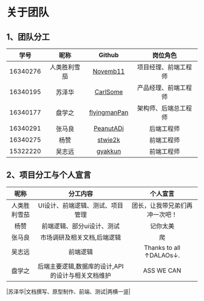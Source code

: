 # 关于团队

## 1、团队分工


|学号|昵称|Github|岗位角色|
|:--:|:--:|:--:|:--:|
|16340276|人类胜利雪茄|[Novemb11](https://github.com/Novemb11)|项目经理、前端工程师|
|16340195|苏泽华|[CarlSome](https://github.com/CarlSome)|产品经理、前端工程师|
|16340177|盘学之|[flyingmanPan](https://github.com/flyingmanPan)|架构师、后端总工程师|
|16340291|张马良|[PeanutADi](https://github.com/PeanutADi)|后端工程师|
|16340275|杨赞|[stwie2k](https://github.com/stwie2k)|前端工程师|
|15322220|吴志远|[gyakkun](https://github.com/gyakkun)|前端工程师|



## 2、项目分工与个人宣言

|昵称|分工内容|个人宣言|
|:--:|:--:|:--:|
|人类胜利雪茄|UI设计、前端逻辑、测试、项目管理|团长，让我带兄弟们再冲一次吧！|
|杨赞|前端逻辑、部分ui设计、测试|记你太美
|张马良|市场调研及相关文档,后端逻辑|爬|
|吴志远|前端逻辑|Thanks to all ↑DALAOs↓.|
|盘学之|后端主要逻辑,数据库的设计,API的设计与相关文档维护|ASS WE CAN|

|苏泽华|文档撰写、原型制作、前端、测试|两横一竖|
